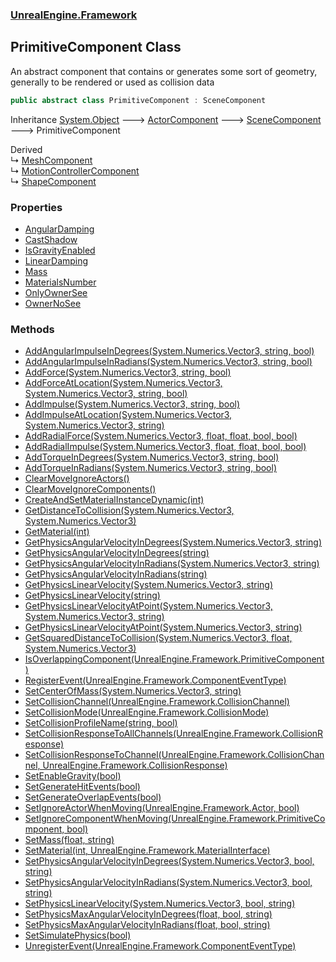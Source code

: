 ### [UnrealEngine.Framework](./UnrealEngine-Framework.md 'UnrealEngine.Framework')
## PrimitiveComponent Class
An abstract component that contains or generates some sort of geometry, generally to be rendered or used as collision data  
```csharp
public abstract class PrimitiveComponent : SceneComponent
```
Inheritance [System.Object](https://docs.microsoft.com/en-us/dotnet/api/System.Object 'System.Object') &#129106; [ActorComponent](./ActorComponent.md 'UnrealEngine.Framework.ActorComponent') &#129106; [SceneComponent](./SceneComponent.md 'UnrealEngine.Framework.SceneComponent') &#129106; PrimitiveComponent  

Derived  
&#8627; [MeshComponent](./MeshComponent.md 'UnrealEngine.Framework.MeshComponent')  
&#8627; [MotionControllerComponent](./MotionControllerComponent.md 'UnrealEngine.Framework.MotionControllerComponent')  
&#8627; [ShapeComponent](./ShapeComponent.md 'UnrealEngine.Framework.ShapeComponent')  
### Properties
- [AngularDamping](./PrimitiveComponent-AngularDamping.md 'UnrealEngine.Framework.PrimitiveComponent.AngularDamping')
- [CastShadow](./PrimitiveComponent-CastShadow.md 'UnrealEngine.Framework.PrimitiveComponent.CastShadow')
- [IsGravityEnabled](./PrimitiveComponent-IsGravityEnabled.md 'UnrealEngine.Framework.PrimitiveComponent.IsGravityEnabled')
- [LinearDamping](./PrimitiveComponent-LinearDamping.md 'UnrealEngine.Framework.PrimitiveComponent.LinearDamping')
- [Mass](./PrimitiveComponent-Mass.md 'UnrealEngine.Framework.PrimitiveComponent.Mass')
- [MaterialsNumber](./PrimitiveComponent-MaterialsNumber.md 'UnrealEngine.Framework.PrimitiveComponent.MaterialsNumber')
- [OnlyOwnerSee](./PrimitiveComponent-OnlyOwnerSee.md 'UnrealEngine.Framework.PrimitiveComponent.OnlyOwnerSee')
- [OwnerNoSee](./PrimitiveComponent-OwnerNoSee.md 'UnrealEngine.Framework.PrimitiveComponent.OwnerNoSee')
### Methods
- [AddAngularImpulseInDegrees(System.Numerics.Vector3, string, bool)](./PrimitiveComponent-AddAngularImpulseInDegrees(Vector3_string_bool).md 'UnrealEngine.Framework.PrimitiveComponent.AddAngularImpulseInDegrees(System.Numerics.Vector3, string, bool)')
- [AddAngularImpulseInRadians(System.Numerics.Vector3, string, bool)](./PrimitiveComponent-AddAngularImpulseInRadians(Vector3_string_bool).md 'UnrealEngine.Framework.PrimitiveComponent.AddAngularImpulseInRadians(System.Numerics.Vector3, string, bool)')
- [AddForce(System.Numerics.Vector3, string, bool)](./PrimitiveComponent-AddForce(Vector3_string_bool).md 'UnrealEngine.Framework.PrimitiveComponent.AddForce(System.Numerics.Vector3, string, bool)')
- [AddForceAtLocation(System.Numerics.Vector3, System.Numerics.Vector3, string, bool)](./PrimitiveComponent-AddForceAtLocation(Vector3_Vector3_string_bool).md 'UnrealEngine.Framework.PrimitiveComponent.AddForceAtLocation(System.Numerics.Vector3, System.Numerics.Vector3, string, bool)')
- [AddImpulse(System.Numerics.Vector3, string, bool)](./PrimitiveComponent-AddImpulse(Vector3_string_bool).md 'UnrealEngine.Framework.PrimitiveComponent.AddImpulse(System.Numerics.Vector3, string, bool)')
- [AddImpulseAtLocation(System.Numerics.Vector3, System.Numerics.Vector3, string)](./PrimitiveComponent-AddImpulseAtLocation(Vector3_Vector3_string).md 'UnrealEngine.Framework.PrimitiveComponent.AddImpulseAtLocation(System.Numerics.Vector3, System.Numerics.Vector3, string)')
- [AddRadialForce(System.Numerics.Vector3, float, float, bool, bool)](./PrimitiveComponent-AddRadialForce(Vector3_float_float_bool_bool).md 'UnrealEngine.Framework.PrimitiveComponent.AddRadialForce(System.Numerics.Vector3, float, float, bool, bool)')
- [AddRadialImpulse(System.Numerics.Vector3, float, float, bool, bool)](./PrimitiveComponent-AddRadialImpulse(Vector3_float_float_bool_bool).md 'UnrealEngine.Framework.PrimitiveComponent.AddRadialImpulse(System.Numerics.Vector3, float, float, bool, bool)')
- [AddTorqueInDegrees(System.Numerics.Vector3, string, bool)](./PrimitiveComponent-AddTorqueInDegrees(Vector3_string_bool).md 'UnrealEngine.Framework.PrimitiveComponent.AddTorqueInDegrees(System.Numerics.Vector3, string, bool)')
- [AddTorqueInRadians(System.Numerics.Vector3, string, bool)](./PrimitiveComponent-AddTorqueInRadians(Vector3_string_bool).md 'UnrealEngine.Framework.PrimitiveComponent.AddTorqueInRadians(System.Numerics.Vector3, string, bool)')
- [ClearMoveIgnoreActors()](./PrimitiveComponent-ClearMoveIgnoreActors().md 'UnrealEngine.Framework.PrimitiveComponent.ClearMoveIgnoreActors()')
- [ClearMoveIgnoreComponents()](./PrimitiveComponent-ClearMoveIgnoreComponents().md 'UnrealEngine.Framework.PrimitiveComponent.ClearMoveIgnoreComponents()')
- [CreateAndSetMaterialInstanceDynamic(int)](./PrimitiveComponent-CreateAndSetMaterialInstanceDynamic(int).md 'UnrealEngine.Framework.PrimitiveComponent.CreateAndSetMaterialInstanceDynamic(int)')
- [GetDistanceToCollision(System.Numerics.Vector3, System.Numerics.Vector3)](./PrimitiveComponent-GetDistanceToCollision(Vector3_Vector3).md 'UnrealEngine.Framework.PrimitiveComponent.GetDistanceToCollision(System.Numerics.Vector3, System.Numerics.Vector3)')
- [GetMaterial(int)](./PrimitiveComponent-GetMaterial(int).md 'UnrealEngine.Framework.PrimitiveComponent.GetMaterial(int)')
- [GetPhysicsAngularVelocityInDegrees(System.Numerics.Vector3, string)](./PrimitiveComponent-GetPhysicsAngularVelocityInDegrees(Vector3_string).md 'UnrealEngine.Framework.PrimitiveComponent.GetPhysicsAngularVelocityInDegrees(System.Numerics.Vector3, string)')
- [GetPhysicsAngularVelocityInDegrees(string)](./PrimitiveComponent-GetPhysicsAngularVelocityInDegrees(string).md 'UnrealEngine.Framework.PrimitiveComponent.GetPhysicsAngularVelocityInDegrees(string)')
- [GetPhysicsAngularVelocityInRadians(System.Numerics.Vector3, string)](./PrimitiveComponent-GetPhysicsAngularVelocityInRadians(Vector3_string).md 'UnrealEngine.Framework.PrimitiveComponent.GetPhysicsAngularVelocityInRadians(System.Numerics.Vector3, string)')
- [GetPhysicsAngularVelocityInRadians(string)](./PrimitiveComponent-GetPhysicsAngularVelocityInRadians(string).md 'UnrealEngine.Framework.PrimitiveComponent.GetPhysicsAngularVelocityInRadians(string)')
- [GetPhysicsLinearVelocity(System.Numerics.Vector3, string)](./PrimitiveComponent-GetPhysicsLinearVelocity(Vector3_string).md 'UnrealEngine.Framework.PrimitiveComponent.GetPhysicsLinearVelocity(System.Numerics.Vector3, string)')
- [GetPhysicsLinearVelocity(string)](./PrimitiveComponent-GetPhysicsLinearVelocity(string).md 'UnrealEngine.Framework.PrimitiveComponent.GetPhysicsLinearVelocity(string)')
- [GetPhysicsLinearVelocityAtPoint(System.Numerics.Vector3, System.Numerics.Vector3, string)](./PrimitiveComponent-GetPhysicsLinearVelocityAtPoint(Vector3_Vector3_string).md 'UnrealEngine.Framework.PrimitiveComponent.GetPhysicsLinearVelocityAtPoint(System.Numerics.Vector3, System.Numerics.Vector3, string)')
- [GetPhysicsLinearVelocityAtPoint(System.Numerics.Vector3, string)](./PrimitiveComponent-GetPhysicsLinearVelocityAtPoint(Vector3_string).md 'UnrealEngine.Framework.PrimitiveComponent.GetPhysicsLinearVelocityAtPoint(System.Numerics.Vector3, string)')
- [GetSquaredDistanceToCollision(System.Numerics.Vector3, float, System.Numerics.Vector3)](./PrimitiveComponent-GetSquaredDistanceToCollision(Vector3_float_Vector3).md 'UnrealEngine.Framework.PrimitiveComponent.GetSquaredDistanceToCollision(System.Numerics.Vector3, float, System.Numerics.Vector3)')
- [IsOverlappingComponent(UnrealEngine.Framework.PrimitiveComponent)](./PrimitiveComponent-IsOverlappingComponent(PrimitiveComponent).md 'UnrealEngine.Framework.PrimitiveComponent.IsOverlappingComponent(UnrealEngine.Framework.PrimitiveComponent)')
- [RegisterEvent(UnrealEngine.Framework.ComponentEventType)](./PrimitiveComponent-RegisterEvent(ComponentEventType).md 'UnrealEngine.Framework.PrimitiveComponent.RegisterEvent(UnrealEngine.Framework.ComponentEventType)')
- [SetCenterOfMass(System.Numerics.Vector3, string)](./PrimitiveComponent-SetCenterOfMass(Vector3_string).md 'UnrealEngine.Framework.PrimitiveComponent.SetCenterOfMass(System.Numerics.Vector3, string)')
- [SetCollisionChannel(UnrealEngine.Framework.CollisionChannel)](./PrimitiveComponent-SetCollisionChannel(CollisionChannel).md 'UnrealEngine.Framework.PrimitiveComponent.SetCollisionChannel(UnrealEngine.Framework.CollisionChannel)')
- [SetCollisionMode(UnrealEngine.Framework.CollisionMode)](./PrimitiveComponent-SetCollisionMode(CollisionMode).md 'UnrealEngine.Framework.PrimitiveComponent.SetCollisionMode(UnrealEngine.Framework.CollisionMode)')
- [SetCollisionProfileName(string, bool)](./PrimitiveComponent-SetCollisionProfileName(string_bool).md 'UnrealEngine.Framework.PrimitiveComponent.SetCollisionProfileName(string, bool)')
- [SetCollisionResponseToAllChannels(UnrealEngine.Framework.CollisionResponse)](./PrimitiveComponent-SetCollisionResponseToAllChannels(CollisionResponse).md 'UnrealEngine.Framework.PrimitiveComponent.SetCollisionResponseToAllChannels(UnrealEngine.Framework.CollisionResponse)')
- [SetCollisionResponseToChannel(UnrealEngine.Framework.CollisionChannel, UnrealEngine.Framework.CollisionResponse)](./PrimitiveComponent-SetCollisionResponseToChannel(CollisionChannel_CollisionResponse).md 'UnrealEngine.Framework.PrimitiveComponent.SetCollisionResponseToChannel(UnrealEngine.Framework.CollisionChannel, UnrealEngine.Framework.CollisionResponse)')
- [SetEnableGravity(bool)](./PrimitiveComponent-SetEnableGravity(bool).md 'UnrealEngine.Framework.PrimitiveComponent.SetEnableGravity(bool)')
- [SetGenerateHitEvents(bool)](./PrimitiveComponent-SetGenerateHitEvents(bool).md 'UnrealEngine.Framework.PrimitiveComponent.SetGenerateHitEvents(bool)')
- [SetGenerateOverlapEvents(bool)](./PrimitiveComponent-SetGenerateOverlapEvents(bool).md 'UnrealEngine.Framework.PrimitiveComponent.SetGenerateOverlapEvents(bool)')
- [SetIgnoreActorWhenMoving(UnrealEngine.Framework.Actor, bool)](./PrimitiveComponent-SetIgnoreActorWhenMoving(Actor_bool).md 'UnrealEngine.Framework.PrimitiveComponent.SetIgnoreActorWhenMoving(UnrealEngine.Framework.Actor, bool)')
- [SetIgnoreComponentWhenMoving(UnrealEngine.Framework.PrimitiveComponent, bool)](./PrimitiveComponent-SetIgnoreComponentWhenMoving(PrimitiveComponent_bool).md 'UnrealEngine.Framework.PrimitiveComponent.SetIgnoreComponentWhenMoving(UnrealEngine.Framework.PrimitiveComponent, bool)')
- [SetMass(float, string)](./PrimitiveComponent-SetMass(float_string).md 'UnrealEngine.Framework.PrimitiveComponent.SetMass(float, string)')
- [SetMaterial(int, UnrealEngine.Framework.MaterialInterface)](./PrimitiveComponent-SetMaterial(int_MaterialInterface).md 'UnrealEngine.Framework.PrimitiveComponent.SetMaterial(int, UnrealEngine.Framework.MaterialInterface)')
- [SetPhysicsAngularVelocityInDegrees(System.Numerics.Vector3, bool, string)](./PrimitiveComponent-SetPhysicsAngularVelocityInDegrees(Vector3_bool_string).md 'UnrealEngine.Framework.PrimitiveComponent.SetPhysicsAngularVelocityInDegrees(System.Numerics.Vector3, bool, string)')
- [SetPhysicsAngularVelocityInRadians(System.Numerics.Vector3, bool, string)](./PrimitiveComponent-SetPhysicsAngularVelocityInRadians(Vector3_bool_string).md 'UnrealEngine.Framework.PrimitiveComponent.SetPhysicsAngularVelocityInRadians(System.Numerics.Vector3, bool, string)')
- [SetPhysicsLinearVelocity(System.Numerics.Vector3, bool, string)](./PrimitiveComponent-SetPhysicsLinearVelocity(Vector3_bool_string).md 'UnrealEngine.Framework.PrimitiveComponent.SetPhysicsLinearVelocity(System.Numerics.Vector3, bool, string)')
- [SetPhysicsMaxAngularVelocityInDegrees(float, bool, string)](./PrimitiveComponent-SetPhysicsMaxAngularVelocityInDegrees(float_bool_string).md 'UnrealEngine.Framework.PrimitiveComponent.SetPhysicsMaxAngularVelocityInDegrees(float, bool, string)')
- [SetPhysicsMaxAngularVelocityInRadians(float, bool, string)](./PrimitiveComponent-SetPhysicsMaxAngularVelocityInRadians(float_bool_string).md 'UnrealEngine.Framework.PrimitiveComponent.SetPhysicsMaxAngularVelocityInRadians(float, bool, string)')
- [SetSimulatePhysics(bool)](./PrimitiveComponent-SetSimulatePhysics(bool).md 'UnrealEngine.Framework.PrimitiveComponent.SetSimulatePhysics(bool)')
- [UnregisterEvent(UnrealEngine.Framework.ComponentEventType)](./PrimitiveComponent-UnregisterEvent(ComponentEventType).md 'UnrealEngine.Framework.PrimitiveComponent.UnregisterEvent(UnrealEngine.Framework.ComponentEventType)')
